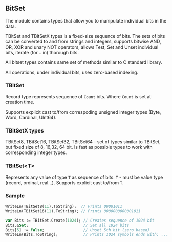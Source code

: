 ## BitSet
The module contains types that allow you to manipulate individual bits in the data.

TBitSet and TBitSetX types is a fixed-size sequence of bits. The sets of bits can be converted to and from strings and integers, supports bitwise AND, OR, XOR and unary NOT operators, allows Test, Set and Unset individual bits, iterate (for .. in) thorough bits.

All bitset types contains same set of methods similar to C standard library.

All operations, under individual bits, uses zero-based indexing.


### TBitSet
Record type represents sequence of `Count` bits. Where `Count` is set at creation time.

Supports explicit cast to/from correspoding unsigned integer types (Byte, Word, Cardinal, UInt64).

### TBitSetX types
TBitSet8, TBitSet16, TBitSet32, TBitSet64 - set of types similar to TBitSet, but fixed size of 8, 16,32, 64 bit. Is fast as possible types to work with corresponding integer types.

### TBitSet\<T>
Represents any value of type `T` as sequence of bits. `T` - must be value type (record, ordinal, real...). Supports explicit cast to/from `T`.

### Sample
```Pascal
WriteLn(TBitSet8(11).ToString);  // Prints 00001011
WriteLn(TBitSet16(11).ToString); // Prints 0000000000001011

var Bits := TBitSet.Create(1024); // Creates sequence of 1024 bit
Bits.&Set;                        // Set all 1024 bits
Bits[5] := False;                 // Unset 5th bit (zero based)
WriteLn(Bits.ToString);           // Prints 1024 symbols ends with: ...11011111 


